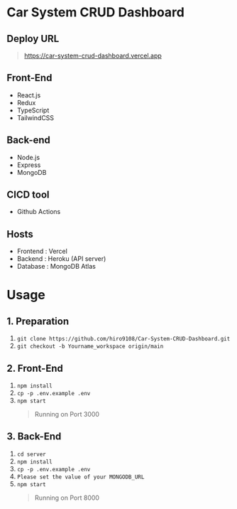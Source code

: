 # Car System CRUD Dashboard

## Deploy URL

> https://car-system-crud-dashboard.vercel.app

## Front-End

- React.js
- Redux
- TypeScript
- TailwindCSS

## Back-end

- Node.js
- Express
- MongoDB

## CICD tool

- Github Actions

## Hosts

- Frontend : Vercel
- Backend : Heroku (API server)
- Database : MongoDB Atlas

# Usage

## 1. Preparation

1. `git clone https://github.com/hiro9108/Car-System-CRUD-Dashboard.git`
1. `git checkout -b Yourname_workspace origin/main`

## 2. Front-End

1. `npm install`
1. `cp -p .env.example .env`
1. `npm start`
   > Running on Port 3000

## 3. Back-End

1. `cd server`
1. `npm install`
1. `cp -p .env.example .env`
1. `Please set the value of your MONGODB_URL`
1. `npm start`
   > Running on Port 8000
